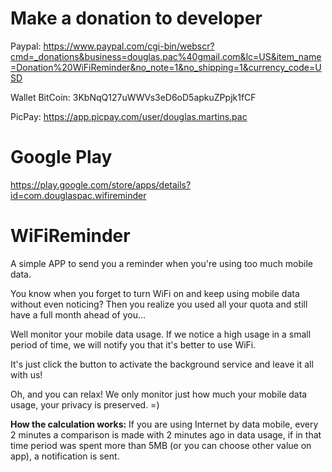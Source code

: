 # Make a donation to developer
Paypal: https://www.paypal.com/cgi-bin/webscr?cmd=_donations&business=douglas.pac%40gmail.com&lc=US&item_name=Donation%20WiFiReminder&no_note=1&no_shipping=1&currency_code=USD

Wallet BitCoin: 3KbNqQ127uWWVs3eD6oD5apkuZPpjk1fCF

PicPay: https://app.picpay.com/user/douglas.martins.pac

# Google Play
https://play.google.com/store/apps/details?id=com.douglaspac.wifireminder

# WiFiReminder
A simple APP to send you a reminder when you're using too much mobile data.

You know when you forget to turn WiFi on and keep using mobile data without even noticing? Then you realize you used all your quota and still have a full month ahead of you...

Well monitor your mobile data usage. If we notice a high usage in a small period of time, we will notify you that it's better to use WiFi.

It's just click the button to activate the background service and leave it all with us! 

Oh, and you can relax! We only monitor just how much your mobile data usage, your privacy is preserved. =)

**How the calculation works:**
If you are using Internet by data mobile, every 2 minutes a comparison is made with 2 minutes ago in data usage, if in that time period was spent more than 5MB (or you can choose other value on app), a notification is sent.

